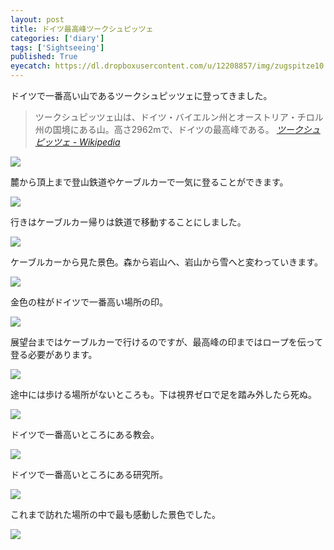 ```yaml
---
layout: post
title: ドイツ最高峰ツークシュピッツェ
categories: ['diary']
tags: ['Sightseeing']
published: True
eyecatch: https://dl.dropboxusercontent.com/u/12208857/img/zugspitze10.jpg
---
```


ドイツで一番高い山であるツークシュピッツェに登ってきました。

> ツークシュピッツェ山は、ドイツ・バイエルン州とオーストリア・チロル州の国境にある山。高さ2962mで、ドイツの最高峰である。 <cite>[ツークシュピッツェ - Wikipedia](https://ja.wikipedia.org/wiki/%E3%83%84%E3%83%BC%E3%82%AF%E3%82%B7%E3%83%A5%E3%83%94%E3%83%83%E3%83%84%E3%82%A)</cite>

<img src="https://dl.dropboxusercontent.com/u/12208857/img/zugspitze01.jpg" class="image-on-frame image-fade">

麓から頂上まで登山鉄道やケーブルカーで一気に登ることができます。

<img src="https://dl.dropboxusercontent.com/u/12208857/img/zugspitze02.jpg" class="image-on-frame image-fade">

行きはケーブルカー帰りは鉄道で移動することにしました。

<img src="https://dl.dropboxusercontent.com/u/12208857/img/zugspitze03.jpg" class="image-on-frame image-fade">

ケーブルカーから見た景色。森から岩山へ、岩山から雪へと変わっていきます。

<img src="https://dl.dropboxusercontent.com/u/12208857/img/zugspitze04.jpg" class="image-on-frame image-fade">

金色の柱がドイツで一番高い場所の印。

<img src="https://dl.dropboxusercontent.com/u/12208857/img/zugspitze05.jpg" class="image-on-frame image-fade">

展望台まではケーブルカーで行けるのですが、最高峰の印まではロープを伝って登る必要があります。

<img src="https://dl.dropboxusercontent.com/u/12208857/img/zugspitze06.jpg" class="image-on-frame image-fade">

途中には歩ける場所がないところも。下は視界ゼロで足を踏み外したら死ぬ。

<img src="https://dl.dropboxusercontent.com/u/12208857/img/zugspitze07.jpg" class="image-on-frame image-fade">

ドイツで一番高いところにある教会。

<img src="https://dl.dropboxusercontent.com/u/12208857/img/zugspitze08.jpg" class="image-on-frame image-fade">

ドイツで一番高いところにある研究所。

<img src="https://dl.dropboxusercontent.com/u/12208857/img/zugspitze09.jpg" class="image-on-frame image-fade">

これまで訪れた場所の中で最も感動した景色でした。

<img src="https://dl.dropboxusercontent.com/u/12208857/img/zugspitze10.jpg" class="image-on-frame image-fade">
